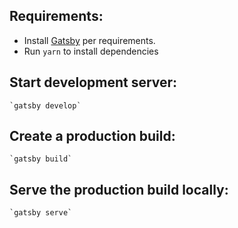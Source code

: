 ## Requirements:
- Install [Gatsby](https://www.gatsbyjs.com) per requirements.
- Run `yarn` to install dependencies

## Start development server:

    `gatsby develop`

## Create a production build:

    `gatsby build`

## Serve the production build locally:

    `gatsby serve`
